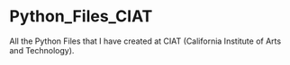 # Python_Files_CIAT
All the Python Files that I have created at CIAT (California Institute of Arts and Technology).

